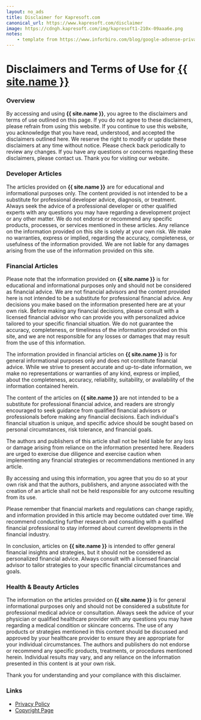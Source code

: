 ```yaml
---
layout: no_ads
title: Disclaimer for Kapresoft.com
canonical_url: https://www.kapresoft.com/disclaimer
image: https://cdngh.kapresoft.com/img/kapresoft1-210x-09aaa6e.png 
notes:
    - template from https://www.inforbiro.com/blog/google-adsense-privacy-policy-example
---
```


# Disclaimers and Terms of Use for <a href="/">{{ site.name }}</a>

### Overview

By accessing and using **{{ site.name }}**, you agree to the disclaimers and terms of use outlined on this page. If you do not agree to these disclaimers, please refrain from using this website. If you continue to use this website, you acknowledge that you have read, understood, and accepted the disclaimers outlined here. We reserve the right to modify or update these disclaimers at any time without notice. Please check back periodically to review any changes. If you have any questions or concerns regarding these disclaimers, please contact us. Thank you for visiting our website.

### Developer Articles

The articles provided on **{{ site.name }}** are for educational and informational purposes only. The content provided is not intended to be a substitute for professional developer advice, diagnosis, or treatment. Always seek the advice of a professional developer or other qualified experts with any questions you may have regarding a development project or any other matter. We do not endorse or recommend any specific products, processes, or services mentioned in these articles. Any reliance on the information provided on this site is solely at your own risk. We make no warranties, express or implied, regarding the accuracy, completeness, or usefulness of the information provided. We are not liable for any damages arising from the use of the information provided on this site.

### Financial Articles

Please note that the information provided on **{{ site.name }}** is for educational and informational purposes only and should not be considered as financial advice. We are not financial advisors and the content provided here is not intended to be a substitute for professional financial advice. Any decisions you make based on the information presented here are at your own risk. Before making any financial decisions, please consult with a licensed financial advisor who can provide you with personalized advice tailored to your specific financial situation. We do not guarantee the accuracy, completeness, or timeliness of the information provided on this site, and we are not responsible for any losses or damages that may result from the use of this information.

The information provided in financial articles on **{{ site.name }}** is for general informational purposes only and does not constitute financial advice. While we strive to present accurate and up-to-date information, we make no representations or warranties of any kind, express or implied, about the completeness, accuracy, reliability, suitability, or availability of the information contained herein.

The content of the articles on **{{ site.name }}** are not intended to be a substitute for professional financial advice, and readers are strongly encouraged to seek guidance from qualified financial advisors or professionals before making any financial decisions. Each individual's financial situation is unique, and specific advice should be sought based on personal circumstances, risk tolerance, and financial goals.

The authors and publishers of this article shall not be held liable for any loss or damage arising from reliance on the information presented here. Readers are urged to exercise due diligence and exercise caution when implementing any financial strategies or recommendations mentioned in any article.

By accessing and using this information, you agree that you do so at your own risk and that the authors, publishers, and anyone associated with the creation of an article shall not be held responsible for any outcome resulting from its use.

Please remember that financial markets and regulations can change rapidly, and information provided in this article may become outdated over time. We recommend conducting further research and consulting with a qualified financial professional to stay informed about current developments in the financial industry.

In conclusion, articles on **{{ site.name }}** is intended to offer general financial insights and strategies, but it should not be considered as personalized financial advice. Always consult with a licensed financial advisor to tailor strategies to your specific financial circumstances and goals.

### Health & Beauty Articles

The information on the articles provided on **{{ site.name }}** is for general informational purposes only and should not be considered a substitute for professional medical advice or consultation. Always seek the advice of your physician or qualified healthcare provider with any questions you may have regarding a medical condition or skincare concerns. The use of any products or strategies mentioned in this content should be discussed and approved by your healthcare provider to ensure they are appropriate for your individual circumstances. The authors and publishers do not endorse or recommend any specific products, treatments, or procedures mentioned herein. Individual results may vary, and any reliance on the information presented in this content is at your own risk.

Thank you for understanding and your compliance with this disclaimer.


### Links

- [Privacy Policy](/privacy)
- [Copyright Page](/copyright)


